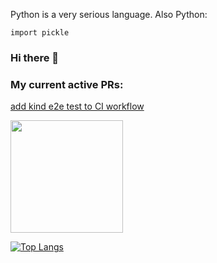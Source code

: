 Python is a very serious language.
Also Python:
```
import pickle
```

### Hi there 👋

### My current active PRs:

[add kind e2e test to CI workflow](https://github.com/kubernetes/ingress-nginx/pull/10198)

<img height="180em" src="https://github-readme-stats.vercel.app/api?username=nat-leo&show_icons=true&hide_border=true&&count_private=true&include_all_commits=true" />

[![Top Langs](https://github-readme-stats-git-masterrstaa-rickstaa.vercel.app/api/top-langs/?username=nat-leo)](https://github.com/anuraghazra/github-readme-stats)

<!--
**nat-leo/nat-leo** is a ✨ _special_ ✨ repository because its `README.md` (this file) appears on your GitHub profile.

Here are some ideas to get you started:

- 🔭 I’m currently working on ...
- 🌱 I’m currently learning ...
- 👯 I’m looking to collaborate on ...
- 🤔 I’m looking for help with ...
- 💬 Ask me about ...
- 📫 How to reach me: ...
- 😄 Pronouns: ...
- ⚡ Fun fact: ...
-->
